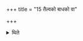 +++
title = "15 तैल्वको बाधको वा"

+++

<details><summary>थिते</summary>

15. The sacrificial post should be of Tilvaka or Bādhaka (tree) and one with its point similar to that of sacrificial sword (Sphya). 
</details>
